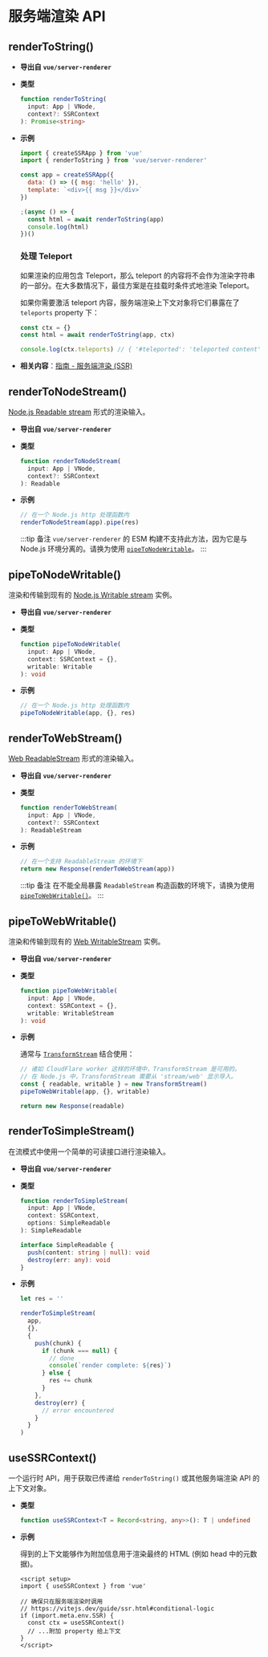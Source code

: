 # 服务端渲染 API

## renderToString()

- **导出自 `vue/server-renderer`**

- **类型**

  ```ts
  function renderToString(
    input: App | VNode,
    context?: SSRContext
  ): Promise<string>
  ```

- **示例**

  ```js
  import { createSSRApp } from 'vue'
  import { renderToString } from 'vue/server-renderer'

  const app = createSSRApp({
    data: () => ({ msg: 'hello' }),
    template: `<div>{{ msg }}</div>`
  })

  ;(async () => {
    const html = await renderToString(app)
    console.log(html)
  })()
  ```

  ### 处理 Teleport

  如果渲染的应用包含 Teleport，那么 teleport 的内容将不会作为渲染字符串的一部分。在大多数情况下，最佳方案是在挂载时条件式地渲染 Teleport。

  如果你需要激活 teleport 内容，服务端渲染上下文对象将它们暴露在了 `teleports` property 下：

  ```js
  const ctx = {}
  const html = await renderToString(app, ctx)

  console.log(ctx.teleports) // { '#teleported': 'teleported content' }
  ```

- **相关内容**：[指南 - 服务端渲染 (SSR)](/guide/scaling-up/ssr.html)

## renderToNodeStream()

[Node.js Readable stream](https://nodejs.org/api/stream.html#stream_class_stream_readable) 形式的渲染输入。

- **导出自 `vue/server-renderer`**

- **类型**

  ```ts
  function renderToNodeStream(
    input: App | VNode,
    context?: SSRContext
  ): Readable
  ```

- **示例**

  ```js
  // 在一个 Node.js http 处理函数内
  renderToNodeStream(app).pipe(res)
  ```

  :::tip 备注
  `vue/server-renderer` 的 ESM 构建不支持此方法，因为它是与 Node.js 环境分离的。请换为使用 [`pipeToNodeWritable`](#pipetonodewritable)。
  :::

## pipeToNodeWritable()

渲染和传输到现有的 [Node.js Writable stream](https://nodejs.org/api/stream.html#stream_writable_streams) 实例。

- **导出自 `vue/server-renderer`**

- **类型**

  ```ts
  function pipeToNodeWritable(
    input: App | VNode,
    context: SSRContext = {},
    writable: Writable
  ): void
  ```

- **示例**

  ```js
  // 在一个 Node.js http 处理函数内
  pipeToNodeWritable(app, {}, res)
  ```

## renderToWebStream()

[Web ReadableStream](https://developer.mozilla.org/en-US/docs/Web/API/Streams_API) 形式的渲染输入。

- **导出自 `vue/server-renderer`**

- **类型**

  ```ts
  function renderToWebStream(
    input: App | VNode,
    context?: SSRContext
  ): ReadableStream
  ```

- **示例**

  ```js
  // 在一个支持 ReadableStream 的环境下
  return new Response(renderToWebStream(app))
  ```

  :::tip 备注
  在不能全局暴露 `ReadableStream` 构造函数的环境下，请换为使用 [`pipeToWebWritable()`](#pipetowebwritable)。
  :::

## pipeToWebWritable()

渲染和传输到现有的 [Web WritableStream](https://developer.mozilla.org/en-US/docs/Web/API/WritableStream) 实例。

- **导出自 `vue/server-renderer`**

- **类型**

  ```ts
  function pipeToWebWritable(
    input: App | VNode,
    context: SSRContext = {},
    writable: WritableStream
  ): void
  ```

- **示例**

  通常与 [`TransformStream`](https://developer.mozilla.org/en-US/docs/Web/API/TransformStream) 结合使用：

  ```js
  // 诸如 CloudFlare worker 这样的环境中，TransformStream 是可用的。
  // 在 Node.js 中，TransformStream 需要从 'stream/web' 显示导入。
  const { readable, writable } = new TransformStream()
  pipeToWebWritable(app, {}, writable)

  return new Response(readable)
  ```

## renderToSimpleStream()

在流模式中使用一个简单的可读接口进行渲染输入。

- **导出自 `vue/server-renderer`**

- **类型**

  ```ts
  function renderToSimpleStream(
    input: App | VNode,
    context: SSRContext,
    options: SimpleReadable
  ): SimpleReadable

  interface SimpleReadable {
    push(content: string | null): void
    destroy(err: any): void
  }
  ```

- **示例**

  ```js
  let res = ''

  renderToSimpleStream(
    app,
    {},
    {
      push(chunk) {
        if (chunk === null) {
          // done
          console(`render complete: ${res}`)
        } else {
          res += chunk
        }
      },
      destroy(err) {
        // error encountered
      }
    }
  )
  ```

## useSSRContext()

一个运行时 API，用于获取已传递给 `renderToString()` 或其他服务端渲染 API 的上下文对象。

- **类型**

  ```ts
  function useSSRContext<T = Record<string, any>>(): T | undefined
  ```

- **示例**

  得到的上下文能够作为附加信息用于渲染最终的 HTML (例如 head 中的元数据)。

  ```vue
  <script setup>
  import { useSSRContext } from 'vue'

  // 确保只在服务端渲染时调用
  // https://vitejs.dev/guide/ssr.html#conditional-logic
  if (import.meta.env.SSR) {
    const ctx = useSSRContext()
    // ...附加 property 给上下文
  }
  </script>
  ```
